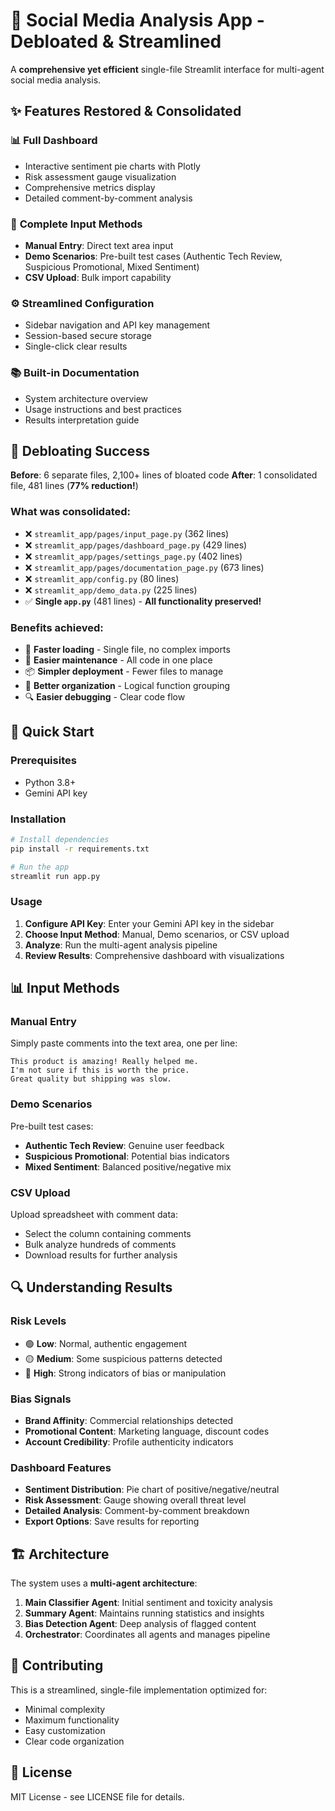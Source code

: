 # 🎯 Social Media Analysis App - Debloated & Streamlined

A **comprehensive yet efficient** single-file Streamlit interface for multi-agent social media analysis.

## ✨ Features Restored & Consolidated

### 📊 **Full Dashboard**
- Interactive sentiment pie charts with Plotly
- Risk assessment gauge visualization  
- Comprehensive metrics display
- Detailed comment-by-comment analysis

### 📝 **Complete Input Methods**
- **Manual Entry**: Direct text area input
- **Demo Scenarios**: Pre-built test cases (Authentic Tech Review, Suspicious Promotional, Mixed Sentiment)
- **CSV Upload**: Bulk import capability

### ⚙️ **Streamlined Configuration**
- Sidebar navigation and API key management
- Session-based secure storage
- Single-click clear results

### 📚 **Built-in Documentation**
- System architecture overview
- Usage instructions and best practices
- Results interpretation guide

## 🎯 Debloating Success

**Before**: 6 separate files, 2,100+ lines of bloated code
**After**: 1 consolidated file, 481 lines (**77% reduction!**)

### What was consolidated:
- ❌ `streamlit_app/pages/input_page.py` (362 lines)
- ❌ `streamlit_app/pages/dashboard_page.py` (429 lines)  
- ❌ `streamlit_app/pages/settings_page.py` (402 lines)
- ❌ `streamlit_app/pages/documentation_page.py` (673 lines)
- ❌ `streamlit_app/config.py` (80 lines)
- ❌ `streamlit_app/demo_data.py` (225 lines)
- ✅ **Single `app.py`** (481 lines) - **All functionality preserved!**

### Benefits achieved:
- 🚀 **Faster loading** - Single file, no complex imports
- 🔧 **Easier maintenance** - All code in one place
- 📦 **Simpler deployment** - Fewer files to manage
- 🎯 **Better organization** - Logical function grouping
- 🔍 **Easier debugging** - Clear code flow

## 🚀 Quick Start

### Prerequisites
- Python 3.8+
- Gemini API key

### Installation
```bash
# Install dependencies
pip install -r requirements.txt

# Run the app
streamlit run app.py
```

### Usage
1. **Configure API Key**: Enter your Gemini API key in the sidebar
2. **Choose Input Method**: Manual, Demo scenarios, or CSV upload
3. **Analyze**: Run the multi-agent analysis pipeline
4. **Review Results**: Comprehensive dashboard with visualizations

## 📊 Input Methods

### Manual Entry
Simply paste comments into the text area, one per line:
```
This product is amazing! Really helped me.
I'm not sure if this is worth the price.
Great quality but shipping was slow.
```

### Demo Scenarios
Pre-built test cases:
- **Authentic Tech Review**: Genuine user feedback
- **Suspicious Promotional**: Potential bias indicators  
- **Mixed Sentiment**: Balanced positive/negative mix

### CSV Upload
Upload spreadsheet with comment data:
- Select the column containing comments
- Bulk analyze hundreds of comments
- Download results for further analysis

## 🔍 Understanding Results

### Risk Levels
- 🟢 **Low**: Normal, authentic engagement
- 🟡 **Medium**: Some suspicious patterns detected
- 🔴 **High**: Strong indicators of bias or manipulation

### Bias Signals
- **Brand Affinity**: Commercial relationships detected
- **Promotional Content**: Marketing language, discount codes
- **Account Credibility**: Profile authenticity indicators

### Dashboard Features
- **Sentiment Distribution**: Pie chart of positive/negative/neutral
- **Risk Assessment**: Gauge showing overall threat level
- **Detailed Analysis**: Comment-by-comment breakdown
- **Export Options**: Save results for reporting

## 🏗️ Architecture

The system uses a **multi-agent architecture**:

1. **Main Classifier Agent**: Initial sentiment and toxicity analysis
2. **Summary Agent**: Maintains running statistics and insights
3. **Bias Detection Agent**: Deep analysis of flagged content
4. **Orchestrator**: Coordinates all agents and manages pipeline

## 🤝 Contributing

This is a streamlined, single-file implementation optimized for:
- Minimal complexity
- Maximum functionality
- Easy customization
- Clear code organization

## 📝 License

MIT License - see LICENSE file for details.